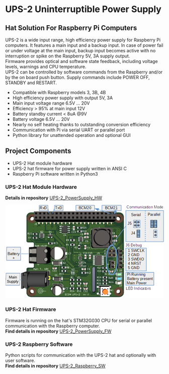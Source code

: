 # UPS-2 Uninterruptible Power Supply 

## Hat Solution For Raspberry Pi Computers

UPS-2 is a wide input range, high efficiency power supply for Raspberry Pi computers. It features a main input and a backup input. In case of power fail or under voltage at the main input,  backup input becomes active  with no interruption or spike on the Raspberry 5V, 3A supply output.   
Firmware provides optical and software state feedback, including voltage levels, warnings and CPU temperature.  
UPS-2 can be controlled by software commands from the Raspberry and/or by the on board  push button. Supply commands include POWER OFF, STANDBY and RESTART. 

- Compatible with Raspberry models 3, 3B, 4B
- High efficiency power supply with output 5V, 3A
- Main input voltage range 6.5V ... 20V
- Efficiency > 95% at main input 12V
- Battery standby current < 8uA @9V
- Battery voltage 6.5V ... 20V
- Nearly no self heating thanks to outstanding conversion efficiency
- Communication with Pi via serial UART or parallel port
- Python library for unattended operation and optional GUI



## Project Components

- UPS-2  Hat module hardware
- UPS-2 hat firmware for power supply written in ANSI C
- Raspberry Pi  software written in Python3

### UPS-2 Hat Module Hardware

**Details in repository** [UPS-2_PowerSupply_HW](https://github.com/ECOM-Klaus/UPS-2_PowerSupply_HW)  



![UPS-2 Hat](images/Connections.png) 



### UPS-2 Hat Firmware

Firmware is running on the hat's STM32G030 CPU for serial or parallel communication with the Raspberry  computer.  
**Find details in repository** [UPS-2_PowerSupply_FW](https://github.com/ECOM-Klaus/UPS-2_PowerSupply_FW.git)

### UPS-2 Raspberry Software

Python scripts for communication with the UPS-2 hat and optionally with user software.  
**Find details in repository** [UPS-2_Raspberry_SW](https://github.com/ECOM-Klaus/UPS-2_Raspberry_SW.git)

